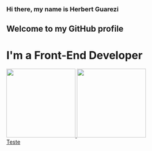 ### Hi there, my name is Herbert Guarezi
## Welcome to my GitHub profile
# I'm a Front-End Developer

<section style="display: grid; grid-template-collumns: 1fr 1fr">
  <div>
  <a href="https://github.com/Herbertguarezi">
  <img loading="lazy" height="180em" src="https://github-readme-stats.vercel.app/api/top-langs/?Herbertguarezi&layout=compact&langs_count=7&theme=dracula"/>
  <img loading="lazy" height="180em" src="https://github-readme-stats.vercel.app/api?Herbertguarezi&show_icons=true&theme=dracula&include_all_commits=true&count_private=true"/>
  </div>
  <div>
    Teste
  </div>
</section>
